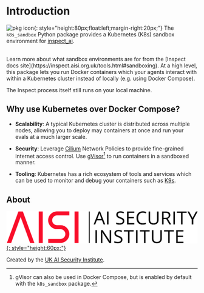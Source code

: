 # Introduction

![pkg icon](assets/icon-dark.png){: style="height:80px;float:left;margin-right:20px;"}
The `k8s_sandbox` Python package provides a Kubernetes (K8s) sandbox environment for
[inspect_ai](https://inspect.aisi.org.uk/).

<br>
Learn more about what sandbox environments are for from the [Inspect docs
site](https://inspect.aisi.org.uk/tools.html#sandboxing). At a high level, this package
lets you run Docker containers which your agents interact with within a Kubernetes
cluster instead of locally (e.g. using Docker Compose).

The Inspect process itself still runs on your local machine.

## Why use Kubernetes over Docker Compose?

* **Scalability**: A typical Kubernetes cluster is distributed across multiple nodes,
  allowing you to deploy may containers at once and run your evals at a much larger
  scale.
* **Security**: Leverage [Cilium](https://cilium.io/) Network Policies to provide
  fine-grained internet access control. Use [gVisor](https://gvisor.dev/)[^1] to run
  containers in a sandboxed manner.

* **Tooling**: Kubernetes has a rich ecosystem of tools and services which can be used
  to monitor and debug your containers such as [K9s](https://k9scli.io/).


## About

[![AISI Logo](assets/aisi-logo.svg){: style="height:60px;"}](https://www.aisi.gov.uk/)

Created by the [UK AI Security Institute](https://aisi.gov.uk/).

[^1]: gVisor can also be used in Docker Compose, but is enabled by default with the
    `k8s_sandbox` package.
